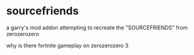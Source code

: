 # sourcefriends
a garry's mod addon attempting to recreate the "SOURCEFRIENDS" from zerozerozero





why is there fortnite gameplay on zerozerozero 3